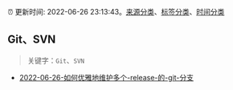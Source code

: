 :alarm_clock: 更新时间: 2022-06-26 23:13:43。[来源分类](../README.md)、[标签分类](../TAGS.md)、[时间分类](../TIMELINE.md)

## Git、SVN


> 关键字：`Git`、`SVN`



- [2022-06-26-如何优雅地维护多个-release-的-git-分支](https://www.v2ex.com/t/862371) 
